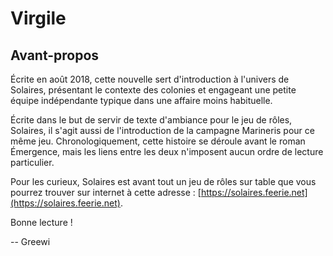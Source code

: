 # Virgile

## Avant-propos

Écrite en août 2018, cette nouvelle sert d'introduction à l'univers de Solaires, présentant le contexte des colonies et engageant une petite équipe indépendante typique dans une affaire moins habituelle.

Écrite dans le but de servir de texte d'ambiance pour le jeu de rôles, Solaires, il s'agit aussi de l'introduction de la campagne Marineris pour ce même jeu. Chronologiquement, cette histoire se déroule avant le roman Émergence, mais les liens entre les deux n'imposent aucun ordre de lecture particulier.

Pour les curieux, Solaires est avant tout un jeu de rôles sur table que vous pourrez trouver sur internet à cette adresse : [https://solaires.feerie.net](https://solaires.feerie.net).

Bonne lecture !

-- Greewi
